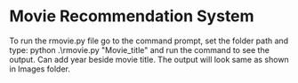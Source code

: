 # Movie Recommendation System
To run the rmovie.py file go to the command prompt, set the folder path and type: python .\rmovie.py "Movie_title" and run the command to see the output. Can add year beside movie title. 
The output will look same as shown in Images folder.
